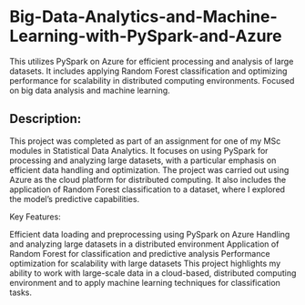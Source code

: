# Big-Data-Analytics-and-Machine-Learning-with-PySpark-and-Azure
 This utilizes PySpark on Azure for efficient processing and analysis of large datasets. It includes applying Random Forest classification and optimizing performance for scalability in distributed computing environments. Focused on big data analysis and machine learning.

## Description:
This project was completed as part of an assignment for one of my MSc modules in Statistical Data Analytics. It focuses on using PySpark for processing and analyzing large datasets, with a particular emphasis on efficient data handling and optimization. The project was carried out using Azure as the cloud platform for distributed computing. It also includes the application of Random Forest classification to a dataset, where I explored the model’s predictive capabilities.

Key Features:

Efficient data loading and preprocessing using PySpark on Azure
Handling and analyzing large datasets in a distributed environment
Application of Random Forest for classification and predictive analysis
Performance optimization for scalability with large datasets
This project highlights my ability to work with large-scale data in a cloud-based, distributed computing environment and to apply machine learning techniques for classification tasks.
